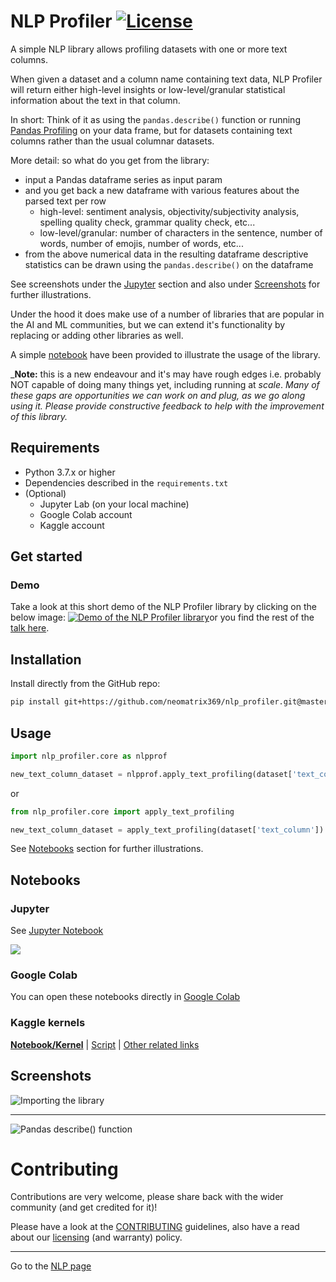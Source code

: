 # NLP Profiler [![License](https://img.shields.io/badge/License-Apache%202.0-blue.svg)](https://opensource.org/licenses/Apache-2.0)

A simple NLP library allows profiling datasets with one or more text columns. 

When given a dataset and a column name containing text data, NLP Profiler will return either high-level insights or low-level/granular statistical information about the text in that column. 

In short: Think of it as using the `pandas.describe()` function or running [Pandas Profiling](https://github.com/pandas-profiling/pandas-profiling) on your data frame, but for datasets containing text columns rather than the usual columnar datasets.

More detail: so what do you get from the library:
- input a Pandas dataframe series as input param
- and you get back a new dataframe with various features about the parsed text per row
  - high-level: sentiment analysis, objectivity/subjectivity analysis, spelling quality check, grammar quality check, etc...
  - low-level/granular: number of characters in the sentence, number of words, number of emojis, number of words, etc...
- from the above numerical data in the resulting dataframe descriptive statistics can be drawn using the `pandas.describe()` on the dataframe

See screenshots under the [Jupyter](#Jupyter) section and also under [Screenshots](#Screenshots) for further illustrations.

Under the hood it does make use of a number of libraries that are popular in the AI and ML communities, but we can extend it's functionality by replacing or adding other libraries as well.

A simple [notebook](#Notebooks) have been provided to illustrate the usage of the library.

_**Note:** this is a new endeavour and it's may have rough edges i.e. probably NOT capable of doing many things yet, including running at _scale_. _Many of these gaps are opportunities we can work on and plug, as we go along using it. Please provide constructive feedback to help with the improvement of this library._

## Requirements

- Python 3.7.x or higher
- Dependencies described in the `requirements.txt`
- (Optional)
  - Jupyter Lab (on your local machine)
  - Google Colab account  
  - Kaggle account

## Get started

### Demo

Take a look at this short demo of the NLP Profiler library by clicking on the below image: 
[![Demo of the NLP Profiler library](https://user-images.githubusercontent.com/1570917/88474968-8fb48980-cf23-11ea-944d-0a1069174ede.png)](https://youtu.be/sdPOyqMfK7M?t=2274)or you find the rest of the [talk here](https://www.youtube.com/watch?v=sdPOyqMfK7M).

## Installation

Install directly from the GitHub repo:

```bash
pip install git+https://github.com/neomatrix369/nlp_profiler.git@master
```

## Usage

```python
import nlp_profiler.core as nlpprof

new_text_column_dataset = nlpprof.apply_text_profiling(dataset['text_column'])
```

or 

```python
from nlp_profiler.core import apply_text_profiling

new_text_column_dataset = apply_text_profiling(dataset['text_column'])
```

See [Notebooks](#Notebooks) section for further illustrations.

## Notebooks

### Jupyter

See [Jupyter Notebook](./notebooks/jupyter/nlp_profiler.ipynb)

![](https://user-images.githubusercontent.com/1570917/88475060-73651c80-cf24-11ea-8c44-21352f7be5bc.png)

### Google Colab

You can open these notebooks directly in [Google Colab](./notebooks/google-colab/nlp_profiler.ipynb)

### Kaggle kernels

**[Notebook/Kernel](https://www.kaggle.com/neomatrix369/nlp-profiler-simple-dataset)** | [Script](https://www.kaggle.com/neomatrix369/nlp-profiler-class) | [Other related links](https://www.kaggle.com/general/166954)

## Screenshots

![Importing the library](https://user-images.githubusercontent.com/1570917/92324238-ccea5c00-f037-11ea-9369-89b0e034ef16.png)

---

![Pandas describe() function](https://user-images.githubusercontent.com/1570917/92324242-cf4cb600-f037-11ea-9c5a-e22806b4be5b.png)

# Contributing

Contributions are very welcome, please share back with the wider community (and get credited for it)!

Please have a look at the [CONTRIBUTING](CONTRIBUTING.md) guidelines, also have a read about our [licensing](LICENSE.md) (and warranty) policy.

---

Go to the [NLP page](https://github.com/neomatrix369/awesome-ai-ml-dl/blob/master/natural-language-processing/README.md)</br>
